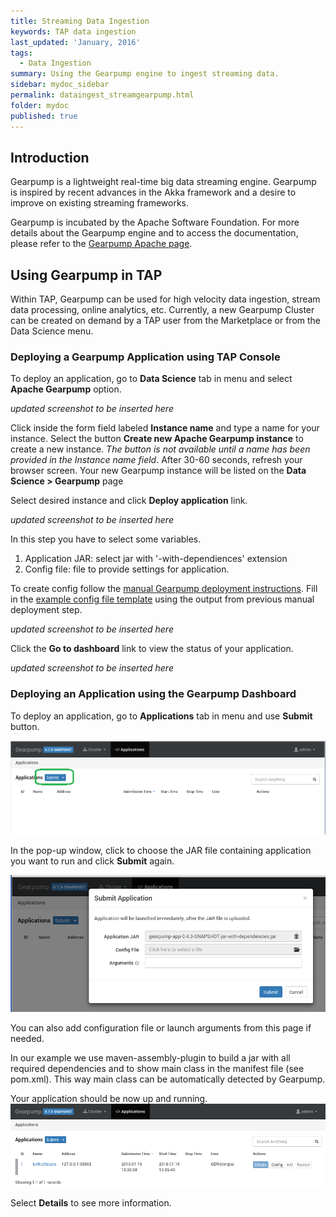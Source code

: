 ```yaml
---
title: Streaming Data Ingestion
keywords: TAP data ingestion
last_updated: 'January, 2016'
tags:
  - Data Ingestion
summary: Using the Gearpump engine to ingest streaming data. 
sidebar: mydoc_sidebar
permalink: dataingest_streamgearpump.html
folder: mydoc
published: true
---
```

## Introduction

Gearpump is a lightweight real-time big data streaming engine. Gearpump is inspired by recent advances in the Akka framework and a desire to improve on existing streaming frameworks.

Gearpump is incubated by the Apache Software Foundation. For more details about the Gearpump engine and to access the documentation, please refer to the [Gearpump Apache page](https://gearpump.apache.org).

## Using Gearpump in TAP

Within TAP, Gearpump can be used for high velocity data ingestion, stream data processing, online analytics, etc. Currently, a new Gearpump Cluster can be created on demand by a TAP user from the Marketplace or from the Data Science menu. 

### Deploying a Gearpump Application using TAP Console

To deploy an application, go to **Data Science** tab in menu and select **Apache Gearpump** option.

*updated screenshot to be inserted here*

Click inside the form field labeled **Instance name** and type a name for your instance. Select the button **Create new Apache Gearpump instance** to create a new instance. *The button is not available until a name has been provided in the Instance name field*.
After 30-60 seconds, refresh your browser screen. Your new Gearpump instance will be listed on the **Data Science > Gearpump** page

Select desired instance and click **Deploy application** link.

*updated screenshot to be inserted here*

In this step you have to select some variables.

1. Application JAR: select jar with '-with-dependiences' extension
2. Config file: file to provide settings for application.

To create config follow the [manual Gearpump deployment instructions](https://github.com/intel-data/ingestion-ws-kafka-gearpump-hbase/blob/master/gearpump/README_DEPLOY.md?raw=true).
Fill in the [example config file template](https://github.com/intel-data/ingestion-ws-kafka-gearpump-hbase/blob/master/gearpump/src/main/resources/example.conf?raw=true) using the output from previous manual deployment step.

*updated screenshot to be inserted here*

Click the **Go to dashboard** link to view the status of your application.

*updated screenshot to be inserted here*

### Deploying an Application using the Gearpump Dashboard

To deploy an application, go to **Applications** tab in menu and use **Submit** button.
 
![Data-Ingestion-application-list-submit.png.jpg](/images/Data-Ingestion-application-list-submit.png)

In the pop-up window, click to choose the JAR file containing application you want to run and click **Submit** again.

![Data-Ingestion-submit-application.png](/images/Data-Ingestion-submit-application.png)

You can also add configuration file or launch arguments from this page if needed.

In our example we use maven-assembly-plugin to build a jar with all required dependencies and to show main class in the manifest file (see pom.xml). This way main class can be automatically detected by Gearpump.

Your application should be now up and running.
![Data-Ingestion_application-list.png](/images/Data-Ingestion_application-list.png)


Select **Details** to see more information.

